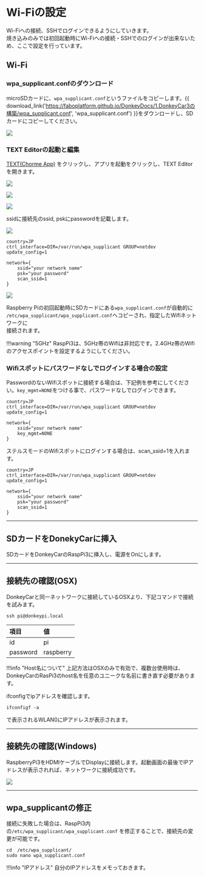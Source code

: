 # Wi-Fiの設定

Wi-Fiへの接続、SSHでログインできるようにしていきます。  
焼き込みのみでは初回起動時にWi-Fiへの接続・SSHでのログインが出来ないため、ここで設定を行っています。


## Wi-Fi


### wpa_supplicant.confのダウンロード

microSDカードに、`wpa_supplicant.conf`というファイルをコピーします。{{ download_link('https://faboplatform.github.io/DonkeyDocs/1.DonkeyCar3の構築/wpa_supplicant.conf', 'wpa_supplicant.conf') }}をダウンロードし、SDカードにコピーしてください。

![](./img/wifi001.png)

### TEXT Editorの起動と編集

<a href="https://chrome.google.com/webstore/detail/text/mmfbcljfglbokpmkimbfghdkjmjhdgbg" target="text_tab">TEXT(Chorme App)</a> をクリックし、アプリを起動をクリックし、TEXT Editorを開きます。

![](./img/text001.png)

![](./img/text002.png)

![](./img/text003.png)

ssidに接続先のssid, pskにpasswordを記載します。

![](./img/text004.png)

```
country=JP
ctrl_interface=DIR=/var/run/wpa_supplicant GROUP=netdev
update_config=1

network={
    ssid="your network name"
    psk="your password"
    scan_ssid=1
}
```

![](./img/text005.png)

Raspberry Piの初回起動時にSDカードにある`wpa_supplicant.conf`が自動的に  
`/etc/wpa_supplicant/wpa_supplicant.conf`へコピーされ、指定したWifiネットワークに  
接続されます。  


!!!warning "5GHz"
	RaspPi3は、5GHz帯のWifiは非対応です。2.4GHz帯のWifiのアクセスポイントを設定するようにしてください。

### Wifiスポットにパスワードなしでログインする場合の設定

PasswordのないWifiスポットに接続する場合は、下記例を参考にしてください。`key_mgmt=NONE`をつける事で、パスワードなしでログインできます。

```
country=JP
ctrl_interface=DIR=/var/run/wpa_supplicant GROUP=netdev
update_config=1

network={
    ssid="your network name"
    key_mgmt=NONE
}
```

ステルスモードのWifiスポットにログインする場合は、scan_ssid=1を入れます。

```
country=JP
ctrl_interface=DIR=/var/run/wpa_supplicant GROUP=netdev
update_config=1

network={
    ssid="your network name"
    psk="your password"
    scan_ssid=1
}
```

<hr>

## SDカードをDonekyCarに挿入


SDカードをDonkeyCarのRaspPi3に挿入し、電源をOnにします。

<hr>

## 接続先の確認(OSX)

DonkeyCarと同一ネットワークに接続しているOSXより、下記コマンドで接続を試みます。

```
ssh pi@donkeypi.local
```

|項目|値|
|:--|:--|
|id|pi|
|password|raspberry|

!!!info "Host名について"
	上記方法はOSXのみで有効で、複数台使用時は、DonkeyCarのRasPi3のhost名を任意のユニークな名前に書き直す必要があります。

ifconfigでipアドレスを確認します。

```
ifconfigf -a
```

で表示されるWLAN0にIPアドレスが表示されます。

<hr>

## 接続先の確認(Windows)

RaspberryPi3をHDMIケーブルでDisplayに接続します。起動画面の最後でIPアドレスが表示されれば、ネットワークに接続成功です。


![](./img/ip001.png)

<hr>

## wpa_supplicantの修正

接続に失敗した場合は、RaspPi3内の`/etc/wpa_supplicant/wpa_supplicant.conf` を修正することで、接続先の変更が可能です。

```
cd  /etc/wpa_supplicant/
sudo nano wpa_supplicant.conf
```

!!!info "IPアドレス"
	自分のIPアドレスをメモっておきます。
